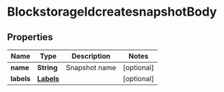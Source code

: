 # BlockstorageIdcreatesnapshotBody

## Properties
Name | Type | Description | Notes
------------ | ------------- | ------------- | -------------
**name** | **String** | Snapshot name |  [optional]
**labels** | [**Labels**](Labels.md) |  |  [optional]
